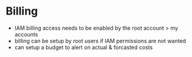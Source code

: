 # Billing

- IAM billing access needs to be enabled by the root account > my accounts
- billing can be setup by root users if IAM permissions are not wanted
- can setup a budget to alert on actual & forcasted costs